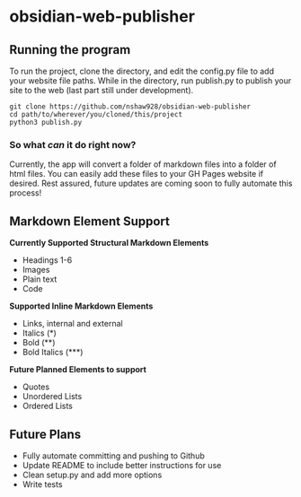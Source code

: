 # obsidian-web-publisher
## Running the program
To run the project, clone the directory, and edit the config.py file to add your website file paths. While in the directory, run publish.py to publish your site to the web (last part still under development).
```
git clone https://github.com/nshaw928/obsidian-web-publisher
cd path/to/wherever/you/cloned/this/project
python3 publish.py
```
### So what *can* it do right now?
Currently, the app will convert a folder of markdown files into a folder of html files. You can easily add these files to your GH Pages website if desired. Rest assured, future updates are coming soon to fully automate this process!

## Markdown Element Support
**Currently Supported Structural Markdown Elements**
- Headings 1-6
- Images
- Plain text
- Code

**Supported Inline Markdown Elements**
- Links, internal and external
- Italics (*)
- Bold (**)
- Bold Italics (***)

**Future Planned Elements to support**
- Quotes
- Unordered Lists
- Ordered Lists

## Future Plans
- Fully automate committing and pushing to Github
- Update README to include better instructions for use
- Clean setup.py and add more options
- Write tests
